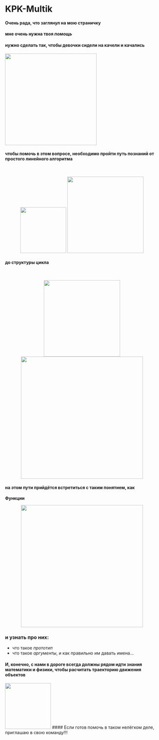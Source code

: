 # KPK-Multik
#### Очень рада, что заглянул на мою страничку  
#### мне очень нужна твоя _помощь_ 
#### нужно сделать так, чтобы девочки сидели на качели и качались  

<img src="https://user-images.githubusercontent.com/82252979/115134562-115cc200-a033-11eb-8254-0f73fd35dc8b.png" width="300" />

#### чтобы помочь в этом вопросе, необходимо пройти путь познаний от простого линейного алгоритма  
<br>
<p align = "center"><img src="https://user-images.githubusercontent.com/82252979/115134969-b4630b00-a036-11eb-91f1-4e98a236542a.png" width="150" />
       <img src="https://user-images.githubusercontent.com/82252979/115134950-972e3c80-a036-11eb-902b-199f4fea08b0.png" width="250" /></p>

#### до структуры цикла  

<br>
<p align = "center"><img src="https://user-images.githubusercontent.com/82252979/115135154-ee80dc80-a037-11eb-87bb-6560244edd9b.png" width="250" />
  <img src="https://user-images.githubusercontent.com/82252979/115135203-5c2d0880-a038-11eb-954a-44bbfc540a1c.png" width="400" /></p>  

#### на этом пути прийдётся встретиться с таким понятием, как  
__Функции__<p align = "center"><img src="https://user-images.githubusercontent.com/82252979/115135324-921ebc80-a039-11eb-93ae-969b5c37e754.png" width="400" /></p>
### и узнать про них:
- что такое _прототип_  
- что такое _аргументы_, и как правильно им давать имена...  
#### И, конечно, с нами в дороге всегда должны рядом идти знания математики и физики, чтобы расчитать траекторию движения объектов  
<img src="https://j.gifs.com/mOlvDn.gif" width="150" height="150" />
#### Если готов помочь в таком нелёгком деле, приглашаю в свою команду!!! 


  


